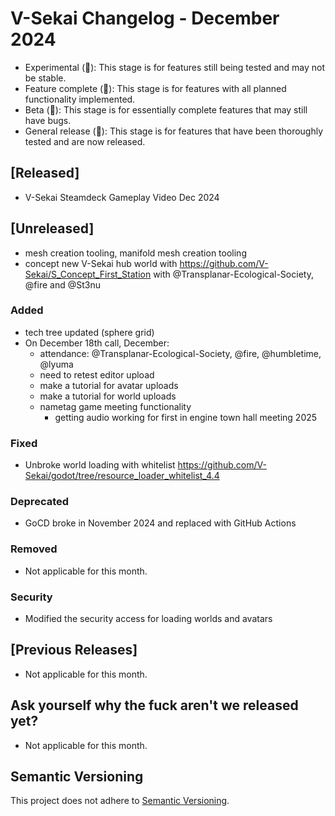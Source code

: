 # V-Sekai Changelog - December 2024

- Experimental (🧪): This stage is for features still being tested and may not be stable.
- Feature complete (🎯): This stage is for features with all planned functionality implemented.
- Beta (🚧): This stage is for essentially complete features that may still have bugs.
- General release (🚀): This stage is for features that have been thoroughly tested and are now released.

## [Released]

- V-Sekai Steamdeck Gameplay Video Dec 2024

## [Unreleased]

- mesh creation tooling, manifold mesh creation tooling
- concept new V-Sekai hub world with https://github.com/V-Sekai/S_Concept_First_Station with @Transplanar-Ecological-Society, @fire and @St3nu

### Added

- tech tree updated (sphere grid)
- On December 18th call, December:
  - attendance: @Transplanar-Ecological-Society, @fire, @humbletime, @lyuma
  - need to retest editor upload
  - make a tutorial for avatar uploads
  - make a tutorial for world uploads
  - nametag game meeting functionality
    - getting audio working for first in engine town hall meeting 2025

### Fixed

- Unbroke world loading with whitelist https://github.com/V-Sekai/godot/tree/resource_loader_whitelist_4.4

### Deprecated

- GoCD broke in November 2024 and replaced with GitHub Actions

### Removed

- Not applicable for this month.

### Security

-  Modified the security access for loading worlds and avatars

## [Previous Releases]

- Not applicable for this month.

## Ask yourself why the fuck aren't we released yet?

- Not applicable for this month.

## Semantic Versioning

This project does not adhere to [Semantic Versioning](https://semver.org/spec/v2.0.0.html).
